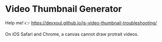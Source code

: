 # Video Thumbnail Generator

Help me! 👉 https://devxoul.github.io/js-video-thumbnail-troubleshooting/

On iOS Safari and Chrome, a canvas cannot draw protrait videos.


